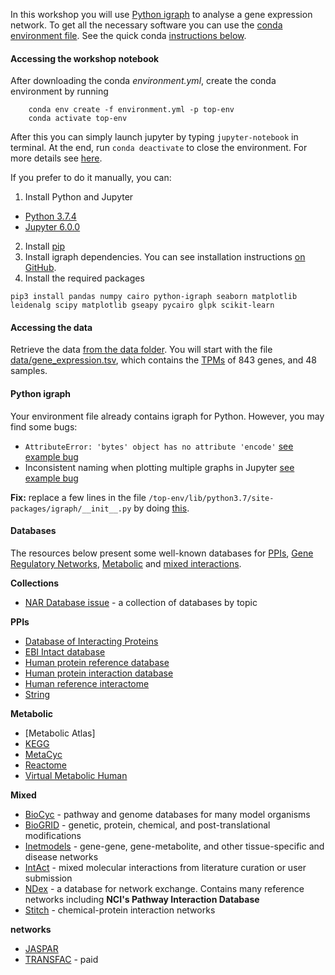 
In this workshop you will use [Python igraph][1] to analyse a gene expression network. To get all the
necessary software you can use the [conda environment file](../environment.yml). See the quick conda 
[instructions below](#conda-instructions).


#### Accessing the workshop notebook

After downloading the conda *environment.yml*, create the conda environment by running
```
	conda env create -f environment.yml -p top-env
	conda activate top-env
```

After this you can simply launch jupyter by typing `jupyter-notebook` in 
terminal. At the end, run `conda deactivate` to close the environment. For more details see [here][5].  

If you prefer to do it manually, you can:
1. Install Python and Jupyter
- [Python 3.7.4](https://www.python.org/downloads/)
- [Jupyter 6.0.0](https://jupyter-notebook.readthedocs.io/en/stable/)
2. Install [pip][6]
3. Install igraph dependencies. You can see installation instructions [on GitHub][1].
4. Install the required packages 
```
pip3 install pandas numpy cairo python-igraph seaborn matplotlib leidenalg scipy matplotlib gseapy pycairo glpk scikit-learn
```

#### Accessing the data
Retrieve the data [from the data folder](data/). You will start with the file [data/gene_expression.tsv](data/gene_expression.tsv), which contains the [TPMs][7] of 843 genes, and 48 samples.

#### Python igraph

Your environment file already contains igraph for Python. However, you may find some bugs:
- `AttributeError: 'bytes' object has no attribute 'encode'` [see example bug][2]
- Inconsistent naming when plotting multiple graphs in Jupyter [see example bug][3]

**Fix:** replace a few lines in the file `/top-env/lib/python3.7/site-packages/igraph/__init__.py` by doing [this][4].


#### Databases

The resources below present some well-known databases for [PPIs](#ppis), [Gene Regulatory Networks](#gene-regulatory-networks), [Metabolic](#metabolic) and [mixed interactions](#mixed).

**Collections**  
- [NAR Database issue][13] - a collection of databases by topic

**PPIs**  
- [Database of Interacting Proteins][12]
- [EBI Intact database](http://string-db.org/)
- [Human protein reference database](http://www.hprd.org/)
- [Human protein interaction database](http://wilab.inha.ac.kr/hpid/webforms/intro.aspx)
- [Human reference interactome](http://interactome.baderlab.org/)
- [String](https://string-db.org/cgi/input.pl) 

**Metabolic**  
- [Metabolic Atlas]
- [KEGG][15]
- [MetaCyc][14]
- [Reactome][8]
- [Virtual Metabolic Human][9]


**Mixed**  
- [BioCyc][10] - pathway and genome databases for many model organisms
- [BioGRID](https://thebiogrid.org/) - genetic, protein, chemical, and post-translational modifications
- [Inetmodels](http://inetmodels.com/) - gene-gene, gene-metabolite, and other tissue-specific and disease networks
- [IntAct](https://www.ebi.ac.uk/intact/) - mixed molecular interactions from literature curation or user submission
- [NDex][11] - a database for network exchange. Contains many reference networks including **NCI's Pathway Interaction Database**
- [Stitch](http://stitch.embl.de/) - chemical-protein interaction networks

**networks**  
- [JASPAR](http://jaspar.genereg.net/)
- [TRANSFAC](http://genexplain.com/transfac/) - paid


[1]: https://github.com/igraph/python-igraph
[2]: https://github.com/igraph/python-igraph/issues/88#issuecomment-275945879
[3]: https://github.com/igraph/python-igraph/issues/243#issue-484047476
[4]: https://github.com/igraph/python-igraph/pull/148/files
[5]: ../conda_instructions.md
[6]: https://pip.readthedocs.io/en/latest/installing/
[7]: https://www.rna-seqblog.com/rpkm-fpkm-and-tpm-clearly-explained/
[8]: http://www.reactome.org
[9]: https://www.vmh.life/#home
[10]: http://biocyc.org/
[11]: https://home.ndexbio.org/index/
[12]: https://dip.doe-mbi.ucla.edu/dip/Main.cgi
[13]: http://www.oxfordjournals.org/nar/database/c
[14]: https://metacyc.org/
[15]: https://www.genome.jp/kegg/
[16]: https://www.metabolicatlas.org/